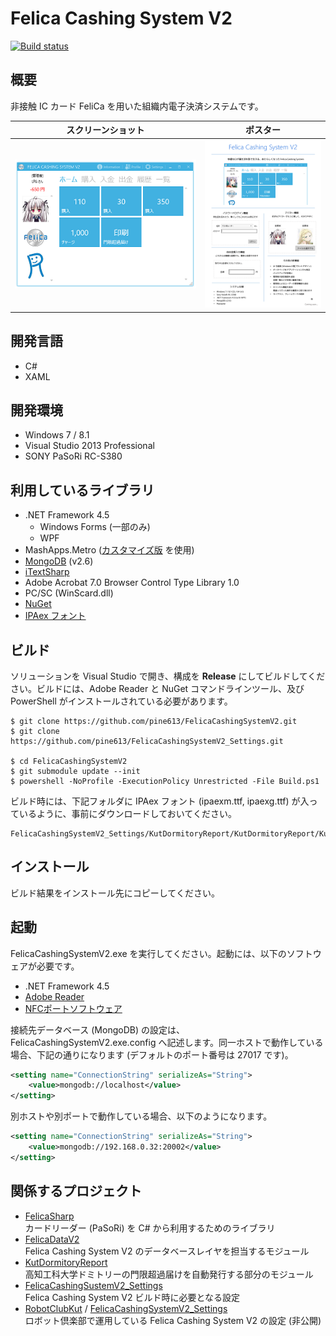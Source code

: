 Felica Cashing System V2
========================
[![Build status](https://ci.appveyor.com/api/projects/status/6wod5lhh8ipne8fh/branch/master?svg=true)](https://ci.appveyor.com/project/pine613/felicacashingsystemv2/branch/master)

## 概要
非接触 IC カード FeliCa を用いた組織内電子決済システムです。

|スクリーンショット|ポスター|
|------------------|--------|
|[![スクリーンショット](SS-min.png)](SS.png)|[![ポスター](Poster-min.png)](http://cdn.rawgit.com/pine613/FelicaCashingSystemV2/master/Poster.pdf)|

## 開発言語
- C#
- XAML

## 開発環境
- Windows 7 / 8.1
- Visual Studio 2013 Professional
- SONY PaSoRi RC-S380

## 利用しているライブラリ
- .NET Framework 4.5
  - Windows Forms (一部のみ)
  - WPF
- MashApps.Metro ([カスタマイズ版](https://github.com/pine613/MahApps.Metro/tree/felica_master) を使用)
- [MongoDB](http://www.mongodb.org) (v2.6)
- [iTextSharp](http://sourceforge.net/projects/itextsharp/)
- Adobe Acrobat 7.0 Browser Control Type Library 1.0
- PC/SC (WinScard.dll)
- [NuGet](https://dist.nuget.org/index.html)
- [IPAex フォント](http://ipafont.ipa.go.jp)

## ビルド
ソリューションを Visual Studio で開き、構成を **Release** にしてビルドしてください。ビルドには、Adobe Reader と NuGet コマンドラインツール、及び PowerShell がインストールされている必要があります。

```
$ git clone https://github.com/pine613/FelicaCashingSystemV2.git
$ git clone https://github.com/pine613/FelicaCashingSystemV2_Settings.git

$ cd FelicaCashingSystemV2
$ git submodule update --init
$ powershell -NoProfile -ExecutionPolicy Unrestricted -File Build.ps1
```

ビルド時には、下記フォルダに IPAex フォント (ipaexm.ttf, ipaexg.ttf) が入っているように、事前にダウンロードしておいてください。

```
FelicaCashingSystemV2_Settings/KutDormitoryReport/KutDormitoryReport/KutDormitoryReport
```

## インストール
ビルド結果をインストール先にコピーしてください。

## 起動
FelicaCashingSystemV2.exe を実行してください。起動には、以下のソフトウェアが必要です。

- .NET Framework 4.5
- [Adobe Reader](http://www.adobe.com/jp/products/reader.html)
- [NFCポートソフトウェア](http://www.sony.co.jp/Products/felica/consumer/download/netinstaller.html)

接続先データベース (MongoDB) の設定は、FelicaCashingSystemV2.exe.config へ記述します。同一ホストで動作している場合、下記の通りになります (デフォルトのポート番号は 27017 です)。

```xml
<setting name="ConnectionString" serializeAs="String">
    <value>mongodb://localhost</value>
</setting>
```

別ホストや別ポートで動作している場合、以下のようになります。

```xml
<setting name="ConnectionString" serializeAs="String">
    <value>mongodb://192.168.0.32:20002</value>
</setting>
```

## 関係するプロジェクト
- [FelicaSharp](https://github.com/pine613/FelicaSharp)<br />
  カードリーダー (PaSoRi) を C# から利用するためのライブラリ
- [FelicaDataV2](https://github.com/pine613/FelicaDataV2)<br />
  Felica Cashing System V2 のデータベースレイヤを担当するモジュール
- [KutDormitoryReport](https://github.com/pine613/KutDormitoryReport)<br />
  高知工科大学ドミトリーの門限超過届けを自動発行する部分のモジュール
- [FelicaCashingSustemV2_Settings](https://github.com/pine613/FelicaCashingSystemV2_Settings)<br />
  Felica Cashing System V2 ビルド時に必要となる設定
- [RobotClubKut](https://github.com/RobotClubKut) / [FelicaCashingSystemV2_Settings](https://github.com/RobotClubKut/FelicaCashingSystemV2_Settings)<br />
  ロボット倶楽部で運用している Felica Cashing System V2 の設定 (非公開)
